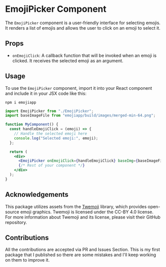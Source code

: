 # EmojiPicker Component

The `EmojiPicker` component is a user-friendly interface for selecting emojis. It renders a list of emojis and allows the user to click on an emoji to select it.

## Props

- `onEmojiClick`: A callback function that will be invoked when an emoji is clicked. It receives the selected emoji as an argument.

## Usage

To use the `EmojiPicker` component, import it into your React component and include it in your JSX code like this:

```
npm i emojiapp
```

```jsx
import EmojiPicker from "./EmojiPicker";
import baseImageFile from "emojiapp/build/images/merged-min-64.png";

function MyComponent() {
  const handleEmojiClick = (emoji) => {
    // Handle the selected emoji here
    console.log("Selected emoji:", emoji);
  };

  return (
    <div>
      <EmojiPicker onEmojiClick={handleEmojiClick} baseImg={baseImageFile} />
      {/* Rest of your component */}
    </div>
  );
}
```

## Acknowledgements

This package utilizes assets from the [Twemoji](https://github.com/twitter/twemoji) library, which provides open-source emoji graphics. Twemoji is licensed under the CC-BY 4.0 license. For more information about Twemoji and its license, please visit their GitHub repository.

## Contributions

All the contributions are accepted via PR and Issues Section. This is my first package that I published so there are some mistakes and I'll keep working on them to improve it.
